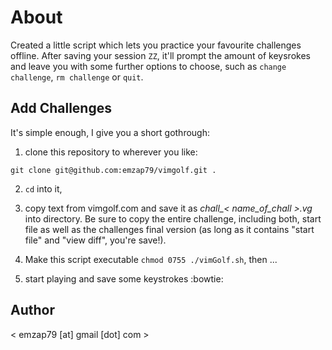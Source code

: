 # About

Created a little script which lets you practice your favourite challenges
offline.  After saving your session `ZZ`, it'll prompt the amount of keysrokes
and leave you with some further options to choose, such as `change challenge`,
`rm challenge` or `quit`.

## Add Challenges

It's simple enough, I give you a short gothrough:

1. clone this repository to wherever you like:

````git clone git@github.com:emzap79/vimgolf.git .````

2. `cd` into it,

3. copy text from vimgolf.com and save it as *chall_< name_of_chall >.vg* into
   directory. Be sure to copy the entire challenge, including both, start file
   as well as the challenges final version (as long as it contains
   "start file" and "view diff", you're save!).

4. Make this script executable `chmod 0755 ./vimGolf.sh`, then ...

5. start playing and save some keystrokes :bowtie:


## Author

< emzap79 [at] gmail [dot] com >
